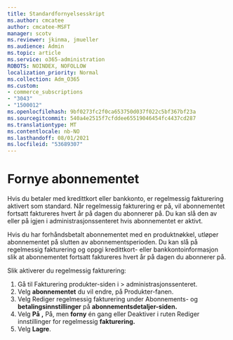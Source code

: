 ```yaml
---
title: Standardfornyelsesskript
ms.author: cmcatee
author: cmcatee-MSFT
manager: scotv
ms.reviewer: jkinma, jmueller
ms.audience: Admin
ms.topic: article
ms.service: o365-administration
ROBOTS: NOINDEX, NOFOLLOW
localization_priority: Normal
ms.collection: Adm_O365
ms.custom:
- commerce_subscriptions
- "3043"
- "1500012"
ms.openlocfilehash: 9bf0273fc2f0ca653750d037f022c5bf367bf23a
ms.sourcegitcommit: 540a4e2515f7cfddee65519046454fc4437cd287
ms.translationtype: MT
ms.contentlocale: nb-NO
ms.lasthandoff: 08/01/2021
ms.locfileid: "53689307"
---
```

# <a name="renewing-your-subscription"></a>Fornye abonnementet

Hvis du betaler med kredittkort eller bankkonto, er regelmessig fakturering aktivert som standard. Når regelmessig fakturering er på, vil abonnementet fortsatt faktureres hvert år på dagen du abonnerer på. Du kan slå den av eller på igjen i administrasjonssenteret hvis abonnementet er aktivt.

Hvis du har forhåndsbetalt abonnementet med en produktnøkkel, utløper abonnementet på slutten av abonnementsperioden. Du kan slå på regelmessig fakturering og oppgi kredittkort- eller bankkontoinformasjon slik at abonnementet fortsatt faktureres hvert år på dagen du abonnerer på.

Slik aktiverer du regelmessig fakturering:

1. Gå til Fakturering produkter-siden i   >  [](https://go.microsoft.com/fwlink/p/?linkid=842054) administrasjonssenteret.
2. Velg **abonnementet** du vil endre, på Produkter-fanen.
3. Velg Rediger regelmessig fakturering under Abonnements- og **betalingsinnstillinger** på **abonnementsdetaljer-siden.**
4. Velg **På** **,** På, men **forny** én gang eller Deaktiver i ruten Rediger innstillinger for regelmessig **fakturering.**
5. Velg **Lagre**. 